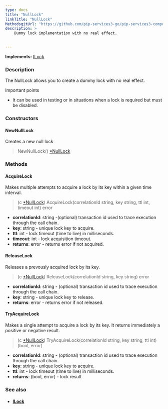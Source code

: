 ```yaml
---
type: docs
title: "NullLock"
linkTitle: "NullLock"
MethodsgitUrl: "https://github.com/pip-services3-go/pip-services3-components-go"
description: >
    Dummy lock implementation with no real effect.

   
---
```


**Implements:** [ILock](../ilock)

### Description

The NullLock allows you to create a dummy lock with no real effect.

Important points

-  It can be used in testing or in situations when a lock is required but must be disabled.

### Constructors

#### NewNullLock
Creates a new null lock

> NewNullLock() [*NullLock]()

### Methods

#### AcquireLock
Makes multiple attempts to acquire a lock by its key within a given time interval.

> (c [*NullLock]()) AcquireLock(correlationId string, key string, ttl int, timeout int) error

- **correlationId**: string -(optional) transaction id used to trace execution through the call chain. 
- **key**: string - unique lock key to acquire.
- **ttl**: int - lock timeout (time to live) in milliseconds.
- **timeout**: int - lock acquisition timeout.
- **returns**: error - returns error if not acquired.


#### ReleaseLock
Releases a prevously acquired lock by its key.

> (c [*NullLock]()) ReleaseLock(correlationId string, key string) error

- **correlationId**: string - (optional) transaction id used to trace execution through the call chain.
- **key**: string - unique lock key to release.
- **returns**: error - returns error if not released.


#### TryAcquireLock
Makes a single attempt to acquire a lock by its key.
It returns immediately a positive or negative result.

> (c [*NullLock]()) TryAcquireLock(correlationId string, key string, ttl int) (bool, error)

- **correlationId**: string - (optional) transaction id used to trace execution through the call chain.
- **key**: string - unique lock key to acquire.
- **ttl**: int - lock timeout (time to live) in milliseconds.
- **returns**: (bool, error) - lock result


### See also
- #### [ILock](../ilock)
